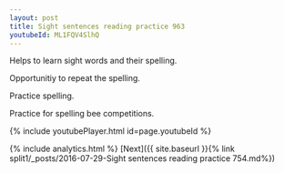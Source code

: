 ```yaml
---
layout: post
title: Sight sentences reading practice 963
youtubeId: ML1FQV4SlhQ
---
```

 
 
Helps to learn sight words and their spelling.

Opportunitiy to repeat the spelling. 

Practice spelling. 
 
Practice for spelling bee competitions. 
 
{% include youtubePlayer.html id=page.youtubeId %}
 
 
{% include analytics.html %} 
[Next]({{ site.baseurl }}{% link  split1/_posts/2016-07-29-Sight sentences reading practice 754.md%})
 
